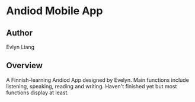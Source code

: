 # Andiod Mobile App



## Author

Evlyn Liang


## Overview

A Finnish-learning Andiod App designed by Evelyn. 
Main functions include listening, speaking, reading and writing. 
Haven't finished yet but most functions display at least.



